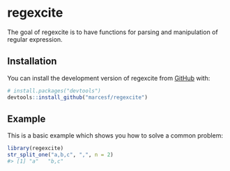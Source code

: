 
<!-- README.md is generated from README.Rmd. Please edit that file -->

# regexcite

<!-- badges: start -->
<!-- badges: end -->

The goal of regexcite is to have functions for parsing and manipulation
of regular expression.

## Installation

You can install the development version of regexcite from
[GitHub](https://github.com/) with:

``` r
# install.packages("devtools")
devtools::install_github("marcesf/regexcite")
```

## Example

This is a basic example which shows you how to solve a common problem:

``` r
library(regexcite)
str_split_one("a,b,c", ",", n = 2)
#> [1] "a"   "b,c"
```
